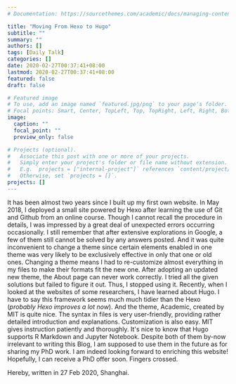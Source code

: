 ```yaml
---
# Documentation: https://sourcethemes.com/academic/docs/managing-content/

title: "Moving From Hexo to Hugo"
subtitle: ""
summary: ""
authors: []
tags: [Daily Talk]
categories: []
date: 2020-02-27T00:37:41+08:00
lastmod: 2020-02-27T00:37:41+08:00
featured: false
draft: false

# Featured image
# To use, add an image named `featured.jpg/png` to your page's folder.
# Focal points: Smart, Center, TopLeft, Top, TopRight, Left, Right, BottomLeft, Bottom, BottomRight.
image:
  caption: ""
  focal_point: ""
  preview_only: false

# Projects (optional).
#   Associate this post with one or more of your projects.
#   Simply enter your project's folder or file name without extension.
#   E.g. `projects = ["internal-project"]` references `content/project/deep-learning/index.md`.
#   Otherwise, set `projects = []`.
projects: []
---
```


It has been almost two years since I built up my first own website. In May 2018, I deployed a small site powered by Hexo after learning the use of Git and Github from an online course. Though I cannot recall the procedure in details, I was impressed by a great deal of unexpected errors occurring occasionally. I still remember that after extensive explorations in Google, a few of them still cannot be solved by any answers posted. And it was quite inconvenient to change a theme since certain elements enabled in one theme was very likely to be exclusively effective in only that one or old ones. Changing a theme means I had to re-customize almost everything in my files to make their formats fit the new one. After adopting an updated new theme, the About page can never work correctly. I tried all the given solutions but failed to figure it out. Thus, I stopped using it. Recently, when I looked at the websites of some researchers, I have learned about Hugo. I have to say this framework seems much much tidier than the Hexo (*probably Hexo improves a lot now*). And the theme, Academic, created by MIT is quite nice. The syntax in files is very user-friendly, providing rather detailed introduction and explanations. Customization is also easy. MIT gives instruction patiently and thoroughly. It's nice to know that Hugo supports R Markdown and Jupyter Notebook. Despite both of them by-now irrelevant to writing this Blog, I am supposed to use them in the future as for sharing my PhD work. I am indeed looking forward to enriching this website! Hopefully, I can receive a PhD offer soon. Fingers crossed.



Hereby, written in 27 Feb 2020, Shanghai.
